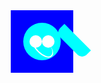 <div style="display: flex; justify-content: center;">
  <div style="position: relative;">
    <div style="position: absolute; width: 100px; height: 100px; border-radius: 50%; background: linear-gradient(to right, #f00, #ff7700, #ff0, #0f0, #00f, #8a2be2, #a52a2a); background-size: 600%; animation: rainbow 4s linear infinite;"></div>
    <div style="width: 100px; height: 100px; background-color: #00f; position: relative;">
      <div style="position: absolute; width: 60px; height: 60px; background-color: #0ff; border-radius: 50%; top: 20px; left: 20px;">
        <div style="width: 20px; height: 20px; background-color: #fff; border-radius: 50%; position: absolute; top: 20px; left: 10px;"></div>
        <div style="width: 20px; height: 20px; background-color: #fff; border-radius: 50%; position: absolute; top: 20px; right: 10px;"></div>
        <div style="width: 40px; height: 20px; border: 2px solid #fff; border-radius: 50%; position: absolute; bottom: 10px; left: 10px; border-top: none; border-left: none; transform: rotate(45deg);"></div>
      </div>
      <div style="width: 20px; height: 60px; background-color: #0ff; position: absolute; top: 20px; right: -10px; transform: rotate(-45deg); border-radius: 10px 0 0 10px;"></div>
    </div>
  </div>
</div>
